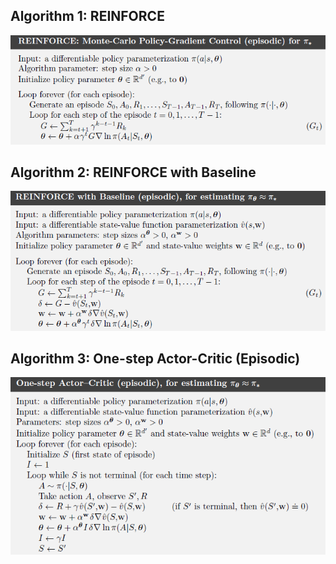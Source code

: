 
## Algorithm 1: REINFORCE

![REINFORCE](https://github.com/kkm24132/ReinforcementLearning/blob/main/07_PolicyGradientMethods/figure/REINFORCE.png)

## Algorithm 2: REINFORCE with Baseline

![REINFORCE with Baseline](https://github.com/kkm24132/ReinforcementLearning/blob/main/07_PolicyGradientMethods/figure/REINFORCE_with_Baseline.png)


## Algorithm 3: One-step Actor-Critic (Episodic)

![One-step Actor-Critic Episodic](https://github.com/kkm24132/ReinforcementLearning/blob/main/07_PolicyGradientMethods/figure/OneStep_ActorCritic.png)

